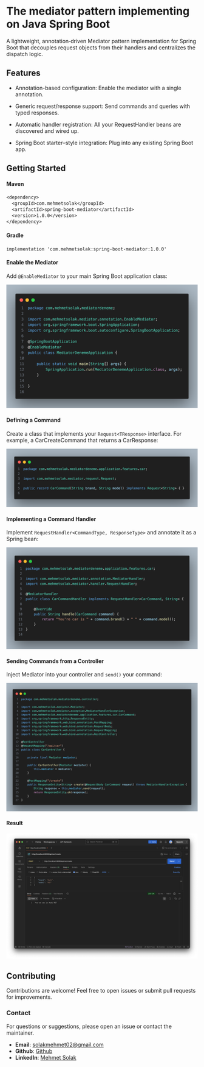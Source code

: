 # The mediator pattern implementing on Java Spring Boot

A lightweight, annotation‐driven Mediator pattern implementation for Spring Boot that decouples request objects from their handlers and centralizes the dispatch logic.

## Features

- Annotation-based configuration: Enable the mediator with a single annotation.

- Generic request/response support: Send commands and queries with typed responses.

- Automatic handler registration: All your RequestHandler beans are discovered and wired up.

- Spring Boot starter–style integration: Plug into any existing Spring Boot app.

## Getting Started

#### Maven
```
<dependency>
  <groupId>com.mehmetsolak</groupId>
  <artifactId>spring-boot-mediator</artifactId>
  <version>1.0.0</version>
</dependency>
```

#### Gradle

```
implementation 'com.mehmetsolak:spring-boot-mediator:1.0.0'
```

#### Enable the Mediator
Add `@EnableMediator` to your main Spring Boot application class:

![Enable-Mediator](/docs/enable-mediator.png)

#### Defining a Command
Create a class that implements your `Request<TResponse>` interface. For example, a CarCreateCommand that returns a CarResponse:

![Car-Command](/docs/car-command.png)

#### Implementing a Command Handler
Implement `RequestHandler<CommandType, ResponseType>` and annotate it as a Spring bean:

![Car-Command-Handler](/docs/car-command-handler.png)

#### Sending Commands from a Controller
Inject Mediator into your controller and `send()` your command:

![Car-Controller](/docs/car-controller.png)

#### Result

![Result](/docs/result.png)

## Contributing
Contributions are welcome! Feel free to open issues or submit pull requests for improvements.


### Contact

For questions or suggestions, please open an issue or contact the maintainer.

- **Email**: solakmehmet02@gmail.com
- **Github**: [Github](https://github.com/knetic0)
- **LinkedIn**: [Mehmet Solak](https://www.linkedin.com/in/mehmetsolak0/)